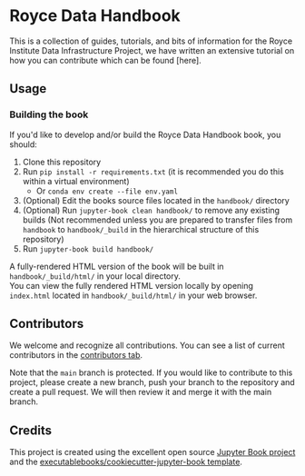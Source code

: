 # Royce Data Handbook

 This is a collection of guides, tutorials, and bits of information for the Royce Institute Data Infrastructure Project, we have written an extensive tutorial on how you can contribute which can be found [here].

## Usage

### Building the book

If you'd like to develop and/or build the Royce Data Handbook book, you should:

1. Clone this repository
2. Run `pip install -r requirements.txt` (it is recommended you do this within a virtual environment)
   - Or `conda env create --file env.yaml`
3. (Optional) Edit the books source files located in the `handbook/` directory
4. (Optional) Run `jupyter-book clean handbook/` to remove any existing builds (Not recommended unless you are prepared to transfer files from `handbook` to `handbook/_build` in the hierarchical structure of this repository)
5. Run `jupyter-book build handbook/`

A fully-rendered HTML version of the book will be built in `handbook/_build/html/` in your local directory.  
You can view the fully rendered HTML version locally by opening `index.html` located in `handbook/_build/html/` in your web browser.

## Contributors

We welcome and recognize all contributions. You can see a list of current contributors in the [contributors tab](https://github.com/Data-Curators-Royce-Institute/royce-data-handbook/graphs/contributors).

Note that the `main` branch is protected. If you would like to contribute to this project, please create a new branch, push your branch to the repository and create a pull request. We will then review it and merge it with the main branch.

## Credits

This project is created using the excellent open source [Jupyter Book project](https://jupyterbook.org/) and the [executablebooks/cookiecutter-jupyter-book template](https://github.com/executablebooks/cookiecutter-jupyter-book).
